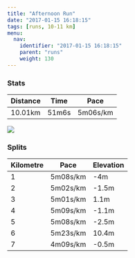 ```yaml
---
title: "Afternoon Run"
date: "2017-01-15 16:18:15"
tags: [runs, 10-11 km]
menu:
  nav:
    identifier: "2017-01-15 16:18:15"
    parent: "runs"
    weight: 130
---
```


### Stats

| Distance | Time | Pace |
|----------|------|------|
|10.01km|51m6s|5m06s/km|

<img src='https://maps.googleapis.com/maps/api/staticmap?maptype=roadmap&path=enc:gxjeIxgvLmKiB_Cbo@vBpBsAnB`GfZbJvQlBxO~FzIbF|ApKzRrFzRdGje@y@mBdAlb@{Bpk@j@rXvHt\~M`RuNaReHyZkA{^lDyk@kAk]j@rAsHwe@kGyViK_PaDKoEeFoCgI_ByNcIeLkE}Sc@cHvA}@wAiAnAsq@xJdA&key=AIzaSyAfqMeaZ1CCJFGP5cWud__oZnT_Pybg-1M&size=800x800&markers=color:yellow|label:S|53.4722,-2.24909&markers=color:green|label:F|53.47253000000001,-2.2486299999999995'>

### Splits

| Kilometre | Pace | Elevation |
|------|------|-----------|
|1|5m08s/km|-4m|
|2|5m02s/km|-1.5m|
|3|5m01s/km|1.1m|
|4|5m09s/km|-1.1m|
|5|5m08s/km|-2.5m|
|6|5m23s/km|10.4m|
|7|4m09s/km|-0.5m|
